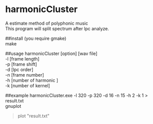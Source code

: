 harmonicCluster
===============

A estimate method of polyphonic music  
This program will split spectrum after lpc analyze.  

##install
(you require gmake)  
make  

##usage
harmonicCluster [option] [wav file]  
-l [frame length]  
-p [frame shift]  
-d [lpc order]  
-n [frame number]  
-h [number of harmonic ]  
-k [number of kernel]  

##example
  harmonicCluster.exe -l 320 -p 320 -d 16 -n 15 -h 2 -k 1 > result.txt  
  gnuplot  
  >plot "result.txt"
  
